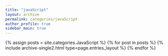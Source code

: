 ```yaml
---
title: "javaScript"
layout: archive
permalink: categories/javaScript
author_profile: true
sidebar_main: true
---
```


{% assign posts = site.categories.JavaScript %}
{% for post in posts %} {% include archive-single2.html type=page.entries_layout %} {% endfor %}
